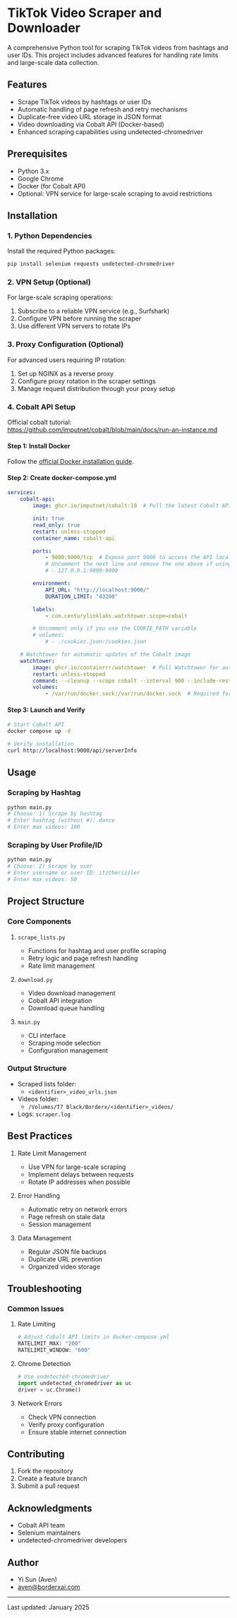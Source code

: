 # TikTok Video Scraper and Downloader

A comprehensive Python tool for scraping TikTok videos from hashtags and user IDs. This project includes advanced features for handling rate limits and large-scale data collection.

## Features

- Scrape TikTok videos by hashtags or user IDs
- Automatic handling of page refresh and retry mechanisms
- Duplicate-free video URL storage in JSON format
- Video downloading via Cobalt API (Docker-based)
- Enhanced scraping capabilities using undetected-chromedriver 

## Prerequisites

- Python 3.x
- Google Chrome
- Docker (for Cobalt API)
- Optional: VPN service for large-scale scraping to avoid restrictions

## Installation

### 1. Python Dependencies

Install the required Python packages:

```bash
pip install selenium requests undetected-chromedriver
```

### 2. VPN Setup (Optional)

For large-scale scraping operations:
1. Subscribe to a reliable VPN service (e.g., Surfshark)
2. Configure VPN before running the scraper
3. Use different VPN servers to rotate IPs

### 3. Proxy Configuration (Optional)

For advanced users requiring IP rotation:
1. Set up NGINX as a reverse proxy
2. Configure proxy rotation in the scraper settings
3. Manage request distribution through your proxy setup

### 4. Cobalt API Setup 
Official cobalt tutorial: https://github.com/imputnet/cobalt/blob/main/docs/run-an-instance.md

#### Step 1: Install Docker
Follow the [official Docker installation guide](https://docs.docker.com/get-docker/).

#### Step 2: Create docker-compose.yml

```yaml
services:
    cobalt-api:
        image: ghcr.io/imputnet/cobalt:10  # Pull the latest Cobalt API image

        init: true
        read_only: true
        restart: unless-stopped
        container_name: cobalt-api

        ports:
            - 9000:9000/tcp  # Expose port 9000 to access the API locally
            # Uncomment the next line and remove the one above if using a reverse proxy like Nginx
            # - 127.0.0.1:9000:9000

        environment:
            API_URL: "http://localhost:9000/"
            DURATION_LIMIT: "43200"

        labels:
            - com.centurylinklabs.watchtower.scope=cobalt

        # Uncomment only if you use the COOKIE_PATH variable
        # volumes:
            # - ./cookies.json:/cookies.json

    # Watchtower for automatic updates of the Cobalt image
    watchtower:
        image: ghcr.io/containrrr/watchtower  # Pull Watchtower for automated updates
        restart: unless-stopped
        command: --cleanup --scope cobalt --interval 900 --include-restarting
        volumes:
            - /var/run/docker.sock:/var/run/docker.sock  # Required for Watchtower to manage containers
```

#### Step 3: Launch and Verify

```bash
# Start Cobalt API
docker compose up -d

# Verify installation
curl http://localhost:9000/api/serverInfo
```

## Usage

### Scraping by Hashtag

```bash
python main.py
# Choose: 1) Scrape by hashtag
# Enter hashtag (without #): dance
# Enter max videos: 100
```

### Scraping by User Profile/ID

```bash
python main.py
# Choose: 2) Scrape by user
# Enter username or user ID: itztherizzler
# Enter max videos: 50
```

## Project Structure

### Core Components

1. `scrape_lists.py`
   - Functions for hashtag and user profile scraping
   - Retry logic and page refresh handling
   - Rate limit management

2. `download.py`
   - Video download management
   - Cobalt API integration
   - Download queue handling

3. `main.py`
   - CLI interface
   - Scraping mode selection
   - Configuration management

### Output Structure

- Scraped lists folder: 
    - `<identifier>_video_urls.json`
- Videos folder: 
    - `/Volumes/T7 Black/Borderx/<identifier>_videos/`
- Logs: `scraper.log`

## Best Practices

1. Rate Limit Management
   - Use VPN for large-scale scraping
   - Implement delays between requests
   - Rotate IP addresses when possible

2. Error Handling
   - Automatic retry on network errors
   - Page refresh on stale data
   - Session management

3. Data Management
   - Regular JSON file backups
   - Duplicate URL prevention
   - Organized video storage

## Troubleshooting

### Common Issues

1. Rate Limiting
   ```bash
   # Adjust Cobalt API limits in docker-compose.yml
   RATELIMIT_MAX: "200"
   RATELIMIT_WINDOW: "600"
   ```

2. Chrome Detection
   ```python
   # Use undetected-chromedriver
   import undetected_chromedriver as uc
   driver = uc.Chrome()
   ```

3. Network Errors
   - Check VPN connection
   - Verify proxy configuration
   - Ensure stable internet connection

## Contributing

1. Fork the repository
2. Create a feature branch
3. Submit a pull request

## Acknowledgments

- Cobalt API team
- Selenium maintainers
- undetected-chromedriver developers

## Author
- Yi Sun (Aven)
- aven@borderxai.com

---
Last updated: January 2025
